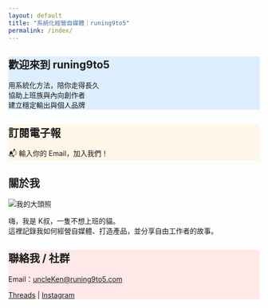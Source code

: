 ```yaml
---
layout: default
title: "系統化經營自媒體｜runing9to5"
permalink: /index/
---
```


<section class="card-section" style="background:#dceeff;">
  <h1>歡迎來到 runing9to5</h1>
  <p>用系統化方法，陪你走得長久<br>
  協助上班族與內向創作者<br>
  建立穩定輸出與個人品牌</p>
</section>

<section class="card-section" style="background:#fff6e8;">
  <h2>訂閱電子報</h2>
  <p>📬 輸入你的 Email，加入我們！</p>
  <div class="newsletter-box">
    <script async data-uid="49e70b7c7c" src="https://ken-66.kit.com/49e70b7c7c/index.js"></script>
  </div>
</section>

<section class="card-section">
  <h2>關於我</h2>
  <img src="{{ '/assets/images/ME.jpg' | relative_url }}" 
       alt="我的大頭照" class="about-img"
       onerror="this.onerror=null; this.src='data:image/svg+xml;utf8,<svg xmlns=%22http://www.w3.org/2000/svg%22 width=%22150%22 height=%22150%22><rect width=%22100%25%22 height=%22100%25%22 fill=%22%23ececec%22/><text x=%2250%25%22 y=%2255%25%22 font-size=%2236%22 text-anchor=%22middle%22 fill=%22%23666%22>K叔</text></svg>';">
  <p>嗨，我是 K叔，一隻不想上班的貓。<br>
     這裡記錄我如何經營自媒體、打造產品，並分享自由工作者的故事。</p>
</section>

<section class="card-section" style="background:#ffe8e8;">
  <h2>聯絡我 / 社群</h2>
  <p>Email：<a href="mailto:uncleKen@runing9to5.com">uncleKen@runing9to5.com</a></p>
  <p>
    <a href="https://www.threads.net/@runing_9to5" target="_blank">Threads</a> | 
    <a href="https://instagram.com/" target="_blank">Instagram</a>
  </p>
</section>
